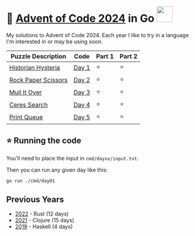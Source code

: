 # 🎄 [Advent of Code 2024](https://adventofcode.com/2024) in Go <img src="https://raw.githubusercontent.com/MariaLetta/free-gophers-pack/refs/heads/master/characters/svg/9.svg" height="42px">

My solutions to Advent of Code 2024. Each year I like to try in a
language I'm interested in or may be using soon.

| Puzzle Description                                         | Code                         | Part 1 | Part 2 |
| ---------------------------------------------------------- | ---------------------------- | ------ | ------ |
| [Historian Hysteria](https://adventofcode.com/2024/day/1)  | [Day 1](./cmd/day01/main.go) | ⭐     | ⭐     |
| [Rock Paper Scissors](https://adventofcode.com/2024/day/2) | [Day 2](./cmd/day02/main.go) | ⭐     | ⭐     |
| [Mull It Over](https://adventofcode.com/2024/day/3)        | [Day 3](./cmd/day03/main.go) | ⭐     | ⭐     |
| [Ceres Search](https://adventofcode.com/2024/day/4)        | [Day 4](./cmd/day04/main.go) | ⭐     | ⭐     |
| [Print Queue](https://adventofcode.com/2024/day/5)         | [Day 5](./cmd/day05/main.go) | ⭐     | ⭐     |

## ⭐ Running the code

You'll need to place the input in `cmd/dayxx/input.txt`.

Then you can run any given day like this:

```sh
go run ./cmd/day01
```

## Previous Years

- [2022](https://github.com/andy2mrqz/aoc-2022) - Rust (12 days)
- [2021](https://github.com/andy2mrqz/aoc-2021) - Clojure (15 days)
- [2019](https://github.com/andy2mrqz/aoc-2019) - Haskell (4 days)
